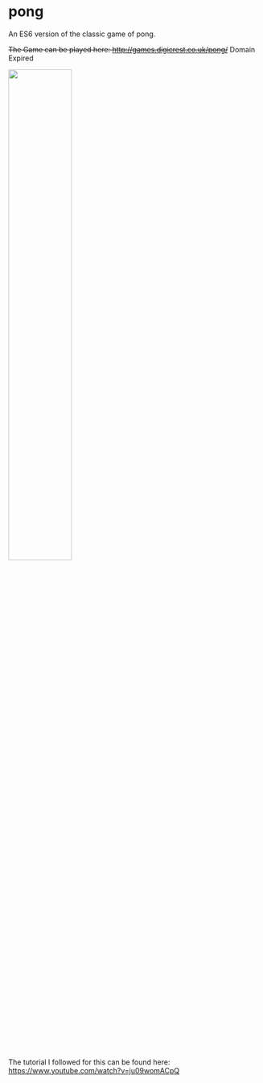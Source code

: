 # pong
An ES6 version of the classic game of pong.

<s>The Game can be played here: http://games.digicrest.co.uk/pong/</s> Domain Expired
    
<img src="https://github.com/Digicrest/JavaScript/blob/master/games/pong/_sample.png" width="50%" />

The tutorial I followed for this can be found here:
https://www.youtube.com/watch?v=ju09womACpQ